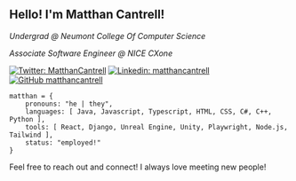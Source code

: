 <h2>Hello! I'm Matthan Cantrell!</h2>
<p><em>Undergrad @ Neumont College Of Computer Science</em></p>
<p><em>Associate Software Engineer @ NICE CXone</em></p>

[![Twitter: MatthanCantrell](https://img.shields.io/twitter/follow/MatthanCantrell?style=social)](https://twitter.com/MatthanCantrell)
[![Linkedin: matthancantrell](https://img.shields.io/badge/-matthancantrell-blue?style=flat-square&logo=Linkedin&logoColor=white&link=https://www.linkedin.com/in/matthancantrell/)](https://www.linkedin.com/in/matthancantrell/)
[![GitHub matthancantrell](https://img.shields.io/github/followers/matthancantrell?label=follow&style=social)](https://github.com/matthancantrell)

```
matthan = {
    pronouns: "he | they",
    languages: [ Java, Javascript, Typescript, HTML, CSS, C#, C++, Python ],
    tools: [ React, Django, Unreal Engine, Unity, Playwright, Node.js, Tailwind ],
    status: "employed!"
}
```

<p>Feel free to reach out and connect! I always love meeting new people!</p>
